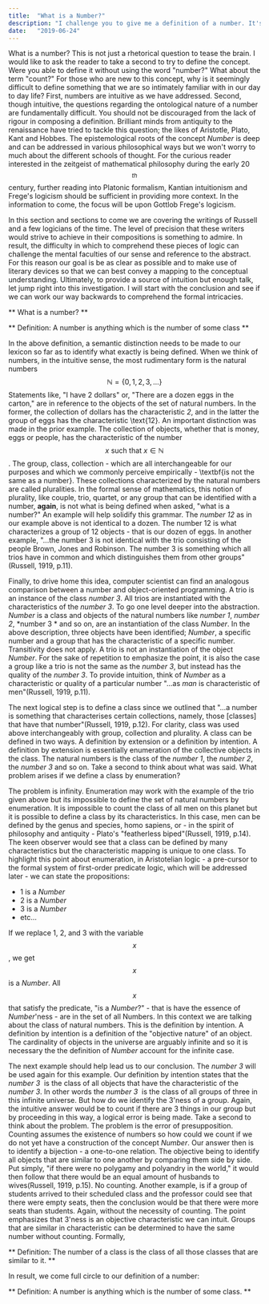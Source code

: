 ```yaml
---
title:  "What is a Number?"
description: "I challenge you to give me a definition of a number. It's difficult, right? How can a seemingly intuitive notion be so difficult put into words?"
date:   "2019-06-24"
---
```

What is a number?   This is not just a rhetorical question to tease the brain.  I would like to ask the reader to take a second to try to define the concept.  Were you able to define it without using the word "number?"  What about the term "count?"  For those who are new to this concept, why is it seemingly difficult to define something that we are so intimately familiar with in our day to day life?  First, numbers are intuitive as we have addressed.  Second, though intuitive, the questions regarding the ontological nature of a number are fundamentally difficult. You should not be discouraged from the lack of rigour in composing a definition.  Brilliant minds from antiquity to the renaissance have tried to tackle this question; the likes of Aristotle, Plato, Kant and Hobbes.  The epistemological roots of the concept *Number* is deep and can be addressed in various philosophical ways but we won't worry to much about the different schools of thought. For the curious reader interested in the zeitgeist of mathematical philosophy during the early 20$$^{th}$$ century, further reading into Platonic formalism, Kantian intuitionism and Frege's logicism should be sufficient in providing more context.  In the information to come, the focus will be upon Gottlob Frege's logicism.

In this section and sections to come we are covering the writings of Russell and a few logicians of the time. The level of precision that these writers would strive to achieve in their compositions is something to admire.  In result, the difficulty in which to comprehend these pieces of logic can challenge the mental faculties of our sense and reference to the abstract.  For this reason our goal is be as clear as possible and to make use of literary devices so that we can best convey a mapping to the conceptual understanding.  Ultimately, to provide a source of intuition but enough talk, let jump right into this investigation. I will start with the conclusion and see if we can work our way backwards to comprehend the formal intricacies.

** What is a number? **

** Definition:  A number is anything which is the number of some class **

In the above definition, a semantic distinction needs to be made to our lexicon so far as to identify what exactly is being defined.  When we think of numbers, in the intuitive sense, the most rudimentary form is the natural numbers $$\mathbb{N} = \{0,1,2,3,...\}$$   Statements like, "I have 2 dollars" or, "There are a dozen eggs in the carton," are in reference to the objects of the set of natural numbers. In the former, the collection of dollars has the characteristic *2*, and in the latter the group of eggs has the characteristic \text{12}. An important distinction was made in the prior example.  The collection of objects, whether that is money, eggs or people, has the characteristic of the number $$x \text{ such that } x\in\mathbb{N}$$. The group, class, collection - which are all interchangeable for our purposes and which we commonly perceive empirically -  \textbf{is not the same as a number}.   These collections characterized by the natural numbers are called pluralities. In the formal sense of mathematics, this notion of plurality, like couple, trio, quartet, or any group that can be identified with a number, **again**, is not what is being defined when asked, "what is a number?"  An example will help solidify this grammar.  The *number 12* as in our example above is not identical to a dozen.  The number 12 is what characterizes a group of 12 objects - that is our dozen of eggs.  In another example, "...the number 3 is not identical with the trio consisting of the people Brown, Jones and Robinson. The number 3 is something which all trios have in common and which distinguishes them from other groups"(Russell, 1919, p.11).

Finally, to drive home this idea, computer scientist can find an analogous comparison between a number and object-oriented programming.  A trio is an instance of the class *number 3*.  All trios are instantiated with the characteristics of the *number 3*. To go one level deeper into the abstraction. *Number* is a class and objects of the natural numbers like *number 1*, *number 2*, *number 3 * and so on, are an instantiation of the class *Number*.  In the above description, three objects have been identified; *Number*, a specific number and a group that has the characteristic of a specific number. Transitivity does not apply. A trio is not an instantiation of the object *Number*. For the sake of repetition to emphasize the point, it is also the case a group like a trio is not the same as the *number 3*, but instead has the quality of the *number 3*. To provide intuition, think of *Number* as a characteristic or quality of a particular number "...as *man* is characteristic of men"(Russell, 1919, p.11).  

The next logical step is to define a class since we outlined that "...a number is something that characterises certain collections, namely, those [classes] that have that number"(Russell, 1919, p.12).  For clarity, class was used above interchangeably with group, collection and plurality.  A class can be defined in two ways.  A definition by extension or a definition by intention.  A definition by extension is essentially enumeration of the collective objects in the class. The natural numbers is the class of the *number 1*, the *number 2*, the *number 3* and so on.  Take a second to think about what was said. What problem arises if we define a class by enumeration?

The problem is infinity.  Enumeration may work with the example of the trio given above but its impossible to define the set of natural numbers by enumeration.  It is impossible to count the class of all men on this planet but it is possible to define a class by its characteristics.  In this case, men can be defined by the genus and species, homo sapiens, or - in the spirit of philosophy and antiquity - Plato's "featherless biped"(Russell, 1919, p.14).  The keen observer would see that a class can be defined by many characteristics but the characteristic mapping is unique to one class.  To highlight this point about enumeration, in Aristotelian logic - a pre-cursor to the formal system of first-order predicate logic,  which will be addressed later - we can state the propositions:

- 1 is a *Number*
- 2 is a *Number*
- 3 is a *Number*
- etc...

If we replace 1, 2, and 3 with the variable $$x$$, we get $$x$$ is a *Number*.  All $$x$$ that satisfy the predicate, "is a *Number*?" - that is have the essence of *Number*'ness - are in the set of all Numbers. In this context we are talking about the class of natural numbers. This is the definition by intention.  A definition by intention is a definition of the "objective nature" of an object. The cardinality of objects in the universe are arguably infinite and so it is necessary the the definition of *Number* account for the infinite case.

The next example should help lead us to our conclusion. The *number 3* will be used again for this example.  Our definition by intention states that the *number 3*&nbsp; is the class of all objects that have the characteristic of the *number 3*.  In other words the *number 3* &nbsp;is the class of all groups of three in this infinite universe.  But how do we identify the 3'ness of a group.  Again, the intuitive answer would be to count if there are 3 things in our group but by proceeding in this way, a logical error is being made. Take a second to think about the problem. The problem is the error of presupposition. Counting assumes the existence of numbers so how could we count if we do not yet have a construction of the concept *Number*.  Our answer then is to identify a bijection - a one-to-one relation.  The objective being to identify all objects that are similar to one another by comparing them side by side.  Put simply, "if there were no polygamy and polyandry in the world," it would then follow that there would be an equal amount of husbands to wives(Russell, 1919, p.15). No counting. Another example, is if a group of students arrived to their scheduled class and the professor could see that there were empty seats, then the conclusion would be that there were more seats than students.  Again, without the necessity of counting.  The point emphasizes that 3'ness is an objective characteristic we can intuit.  Groups that are similar in characteristic can be determined to have the same number without counting. Formally,

** Definition: The number of a class is the class of all those classes that are similar to it. **

In result, we come full circle to our definition of a number:

** Definition: A number is anything which is the number of some class. **
